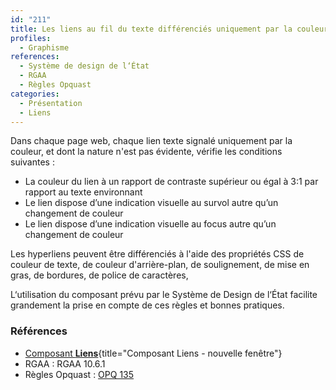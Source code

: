 ```yaml
---
id: "211"
title: Les liens au fil du texte différenciés uniquement par la couleur sont suffisamment contrastés et sont signalés par un autre moyen au survol et au focus.
profiles:
  - Graphisme
references:
  - Système de design de l‘État
  - RGAA
  - Règles Opquast
categories:
  - Présentation
  - Liens
---
```


Dans chaque page web, chaque lien texte signalé uniquement par la couleur, et dont la nature n'est pas évidente, vérifie les conditions suivantes :
* La couleur du lien à un rapport de contraste supérieur ou égal à 3:1 par rapport au texte environnant
* Le lien dispose d’une indication visuelle au survol autre qu’un changement de couleur
* Le lien dispose d’une indication visuelle au focus autre qu’un changement de couleur

Les hyperliens peuvent être différenciés à l'aide des propriétés CSS de couleur de texte, de couleur d'arrière-plan, de soulignement, de mise en gras, de bordures, de police de caractères,

L‘utilisation du composant prévu par le Système de Design de l‘État facilite grandement la prise en compte de ces règles et bonnes pratiques.


### Références

* [Composant **Liens**](https://www.systeme-de-design.gouv.fr/elements-d-interface/composants/liens){title="Composant Liens - nouvelle fenêtre"}
* RGAA : RGAA 10.6.1
* Règles Opquast : [OPQ 135](https://checklists.opquast.com/fr/assurance-qualite-web/les-liens-sont-visuellement-differencies-du-reste-du-contenu)
